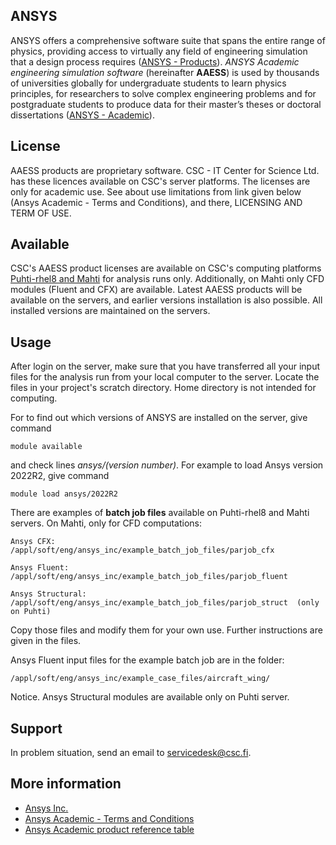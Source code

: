 ## ANSYS
ANSYS offers a comprehensive software suite that spans the entire range of physics, providing access to virtually any field of engineering simulation that a design process requires ([ANSYS - Products](https://www.ansys.com/products)). *ANSYS Academic engineering simulation software*  (hereinafter **AAESS**) is used by thousands of universities globally for undergraduate students to learn physics principles, for researchers to solve complex engineering problems and for postgraduate students to produce data for their master’s theses or doctoral dissertations ([ANSYS - Academic](https://www.ansys.com/academic)).

## License

AAESS products are proprietary software. CSC - IT Center for Science Ltd. has these licences available on CSC's server platforms. The licenses are only for academic use.  See about use limitations from link given below (Ansys Academic - Terms and Conditions), and there, LICENSING AND TERM OF USE.

## Available

CSC's AAESS product licenses are available on CSC's computing platforms [Puhti-rhel8 and Mahti](../computing/available-systems.md) for analysis runs only. Additionally, on Mahti only CFD modules (Fluent and CFX) are available.  Latest AAESS products will be available on the servers, and earlier versions installation is also possible.  All installed versions are maintained on the servers.  

## Usage

After login on the server, make sure that you have transferred all your input files for the analysis run from your local computer to the server.  Locate the files in your project's scratch directory.  Home directory is not intended for computing.

For to find out which versions of ANSYS are installed on the server, give command

    module available

and check lines *ansys/(version number)*. For example to load Ansys version 2022R2, give command

    module load ansys/2022R2

There are examples of **batch job files** available on Puhti-rhel8 and Mahti servers.  On Mahti, only for CFD computations:

    Ansys CFX:        /appl/soft/eng/ansys_inc/example_batch_job_files/parjob_cfx

    Ansys Fluent:     /appl/soft/eng/ansys_inc/example_batch_job_files/parjob_fluent

    Ansys Structural: /appl/soft/eng/ansys_inc/example_batch_job_files/parjob_struct  (only on Puhti)

Copy those files and modify them for your own use. Further instructions are given in the files.

Ansys Fluent input files for the example batch job are in the folder:
 
    /appl/soft/eng/ansys_inc/example_case_files/aircraft_wing/
    
Notice.  Ansys Structural modules are available only on Puhti server.

## Support

In problem situation, send an email to servicedesk@csc.fi.

## More information

* [Ansys Inc.](https://www.ansys.com/)
* [Ansys Academic - Terms and Conditions](https://www.ansys.com/academic/terms-and-conditions)
* [Ansys Academic product reference table](https://www.ansys.com/content/dam/product/academic/academic-product-reference-table-2021-r1.pdf)


